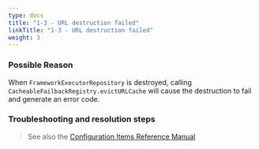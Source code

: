 ```yaml
---
type: docs
title: "1-3 - URL destruction failed"
linkTitle: "1-3 - URL destruction failed"
weight: 3
---
```


### Possible Reason
When `FrameworkExecutorRepository` is destroyed, calling `CacheableFailbackRegistry.evictURLCache` will cause the destruction to fail and generate an error code.

### Troubleshooting and resolution steps

> See also the [Configuration Items Reference Manual](/zh-cn/overview/mannual/java-sdk/reference-manual/config/properties/)

